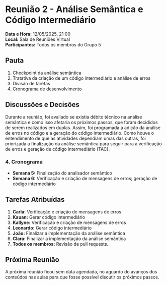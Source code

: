 # Reunião 2 - Análise Semântica e Código Intermediário
**Data e Hora:** 12/05/2025, 21:00   
**Local:** Sala de Reuniões Virtual  
**Participantes:** Todos os membros do Grupo 5

## Pauta

1. Checkpoint da análise semântica
2. Tratativa da criação de um código intermediário e análise de erros
3. Divisão de tarefas
4. Cronograma de desenvolvimento

## Discussões e Decisões

Durante a reunião, foi avaliado se existia débito técnico na análise semântica e como isso afetaria os próximos passos, que foram decididos de serem realizados em duplas. Assim, foi programada a adição da análise de erros no código e a geração do código intermediário. Como houve o entendimento de que as atividades dependiam umas das outras, foi priorizada a finalização da análise semântica para seguir para a verificação de erros e geração de código intermediário (TAC). 

### 4. Cronograma

- **Semana 5:** Finalização do analisador semântico
- **Semana 6:** Verificação e criação de mensagens de erros; geração de código intermediário 

## Tarefas Atribuídas

1. **Carla:** Verificação e criação de mensagens de erros
2. **Kauan:** Gerar código intermediário
3. **Kallyne:** Verificação e criação de mensagens de erros
4. **Leonardo:**  Gerar código intermediário
5. **João:** Finalizar a implementação da análise semântica
6. **Clara:** Finalizar a implementação da análise semântica
7. **Todos os membros:** Revisão de pull requests.


## Próxima Reunião

A próxima reunião ficou sem data agendada, no aguardo do avanços dos conteúdos nas aulas para que fosse possível discutir os próximos passos. 